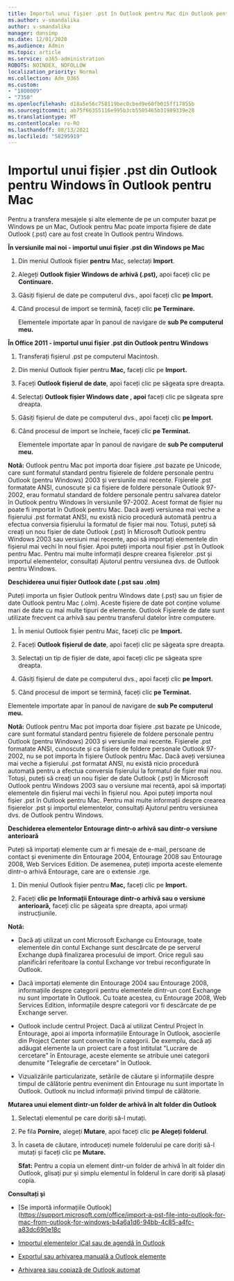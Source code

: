 ```yaml
---
title: Importul unui fișier .pst în Outlook pentru Mac din Outlook pentru Windows
ms.author: v-smandalika
author: v-smandalika
manager: dansimp
ms.date: 12/01/2020
ms.audience: Admin
ms.topic: article
ms.service: o365-administration
ROBOTS: NOINDEX, NOFOLLOW
localization_priority: Normal
ms.collection: Adm_O365
ms.custom:
- "1800009"
- "7350"
ms.openlocfilehash: d18a5e56c758119bec0cbed9e60fb015ff17855b
ms.sourcegitcommit: ab75f66355116e995b3cb5505465b31989339e28
ms.translationtype: MT
ms.contentlocale: ro-RO
ms.lasthandoff: 08/13/2021
ms.locfileid: "58295919"
---
```

# <a name="import-a-pst-file-from-outlook-for-windows-to-outlook-for-mac"></a>Importul unui fișier .pst din Outlook pentru Windows în Outlook pentru Mac 

Pentru a transfera mesajele și alte elemente de pe un computer bazat pe Windows pe un Mac, Outlook pentru Mac poate importa fișiere de date Outlook (.pst) care au fost create în Outlook pentru Windows.

**În versiunile mai noi - importul unui fișier .pst din Windows pe Mac**

1. Din meniul Outlook fișier **pentru** Mac, selectați **Import**.

2. Alegeți **Outlook fișier Windows de arhivă (.pst),** apoi faceți clic pe **Continuare.**

3. Găsiți fișierul de date pe computerul dvs., apoi faceți clic **pe Import.**

4. Când procesul de import se termină, faceți clic **pe Terminare.**

   Elementele importate apar în panoul de navigare de **sub Pe computerul meu.**


**În Office 2011 - importul unui fișier .pst din Outlook pentru Windows**

1. Transferați fișierul .pst pe computerul Macintosh.

2. Din meniul Outlook fișier pentru **Mac,** faceți clic pe **Import.**

3. Faceți **Outlook fișierul de date**, apoi faceți clic pe săgeata spre dreapta.

4. Selectați **Outlook fișier Windows date , apoi** faceți clic pe săgeata spre dreapta.

5. Găsiți fișierul de date pe computerul dvs., apoi faceți clic **pe Import.**

6. Când procesul de import se încheie, faceți clic **pe Terminat.**

   Elementele importate apar în panoul de navigare de **sub Pe computerul meu.**

**Notă:** Outlook pentru Mac pot importa doar fișiere .pst bazate pe Unicode, care sunt formatul standard pentru fișierele de foldere personale pentru Outlook (pentru Windows) 2003 și versiunile mai recente. Fișierele .pst formatate ANSI, cunoscute și ca fișiere de foldere personale Outlook 97-2002, erau formatul standard de foldere personale pentru salvarea datelor în Outlook pentru Windows în versiunile 97-2002. Acest format de fișier nu poate fi importat în Outlook pentru Mac. Dacă aveți versiunea mai veche a fișierului .pst formatat ANSI, nu există nicio procedură automată pentru a efectua conversia fișierului la formatul de fișier mai nou. Totuși, puteți să creați un nou fișier de date Outlook (.pst) în Microsoft Outlook pentru Windows 2003 sau versiuni mai recente, apoi să importați elementele din fișierul mai vechi în noul fișier. Apoi puteți importa noul fișier .pst în Outlook pentru Mac. Pentru mai multe informații despre crearea fișierelor .pst și importul elementelor, consultați Ajutorul pentru versiunea dvs. de Outlook pentru Windows. 

**Deschiderea unui fișier Outlook date (.pst sau .olm)**

Puteți importa un fișier Outlook pentru Windows date (.pst) sau un fișier de date Outlook pentru Mac (.olm). Aceste fișiere de date pot conține volume mari de date cu mai multe tipuri de elemente. Outlook Fișierele de date sunt utilizate frecvent ca arhivă sau pentru transferul datelor între computere.

1. În meniul Outlook fișier pentru Mac, faceți clic pe **Import.**

2. Faceți **Outlook fișierul de date**, apoi faceți clic pe săgeata spre dreapta.

3. Selectați un tip de fișier de date, apoi faceți clic pe săgeata spre dreapta.

4. Găsiți fișierul de date pe computerul dvs., apoi faceți clic **pe Import.**

5. Când procesul de import se termină, faceți clic **pe Terminat.**

Elementele importate apar în panoul de navigare de **sub Pe computerul meu.**

**Notă:** Outlook pentru Mac pot importa doar fișiere .pst bazate pe Unicode, care sunt formatul standard pentru fișierele de foldere personale pentru Outlook (pentru Windows) 2003 și versiunile mai recente. Fișierele .pst formatate ANSI, cunoscute și ca fișiere de foldere personale Outlook 97-2002, nu se pot importa în fișiere Outlook pentru Mac. Dacă aveți versiunea mai veche a fișierului .pst formatat ANSI, nu există nicio procedură automată pentru a efectua conversia fișierului la formatul de fișier mai nou. Totuși, puteți să creați un nou fișier de date Outlook (.pst) în Microsoft Outlook pentru Windows 2003 sau o versiune mai recentă, apoi să importați elementele din fișierul mai vechi în fișierul nou. Apoi puteți importa noul fișier .pst în Outlook pentru Mac. Pentru mai multe informații despre crearea fișierelor .pst și importul elementelor, consultați Ajutorul pentru versiunea dvs. de Outlook pentru Windows. 

**Deschiderea elementelor Entourage dintr-o arhivă sau dintr-o versiune anterioară**

Puteți să importați elemente cum ar fi mesaje de e-mail, persoane de contact și evenimente din Entourage 2004, Entourage 2008 sau Entourage 2008, Web Services Edition. De asemenea, puteți importa aceste elemente dintr-o arhivă Entourage, care are o extensie .rge.

1. Din meniul Outlook fișier pentru **Mac,** faceți clic pe **Import.**

2. Faceți **clic pe Informații Entourage dintr-o arhivă sau o versiune anterioară,** faceți clic pe săgeata spre dreapta, apoi urmați instrucțiunile.

**Notă:**
- Dacă ați utilizat un cont Microsoft Exchange cu Entourage, toate elementele din contul Exchange sunt descărcate de pe serverul Exchange după finalizarea procesului de import. Orice reguli sau planificări referitoare la contul Exchange vor trebui reconfigurate în Outlook.

- Dacă importați elemente din Entourage 2004 sau Entourage 2008, informațiile despre categorii pentru elementele dintr-un cont Exchange nu sunt importate în Outlook. Cu toate acestea, cu Entourage 2008, Web Services Edition, informațiile despre categorii vor fi descărcate de pe Exchange server.

- Outlook include centrul Project. Dacă ai utilizat Centrul Project în Entourage, apoi ai importa informațiile Entourage în Outlook, asocierile din Project Center sunt convertite în categorii. De exemplu, dacă ați adăugat elemente la un proiect care a fost intitulat "Lucrare de cercetare" în Entourage, aceste elemente se atribuie unei categorii denumite "Telegrafie de cercetare" în Outlook.

- Vizualizările particularizate, setările de căutare și informațiile despre timpul de călătorie pentru eveniment din Entourage nu sunt importate în Outlook. Outlook nu includ informații privind timpul de călătorie.

**Mutarea unui element dintr-un folder de arhivă în alt folder din Outlook**

1. Selectați elementul pe care doriți să-l mutați.

2. Pe fila **Pornire,** alegeți **Mutare**, apoi faceți clic **pe Alegeți folderul**.

3. În caseta de căutare, introduceți numele folderului pe care doriți să-l mutați și faceți clic pe **Mutare.**

   **Sfat:** Pentru a copia un element dintr-un folder de arhivă în alt folder din Outlook, glisați pur și simplu elementul în folderul în care doriți să plasați copia.

**Consultați și**

- [Se importă informațiile Outlook] (https://support.microsoft.com/office/import-a-pst-file-into-outlook-for-mac-from-outlook-for-windows-b4a6a1d6-94bb-4c85-a4fc-a83dc690e18c

- [Importul elementelor iCal sau de agendă în Outlook](https://support.microsoft.com/office/import-ical-or-address-book-items-into-outlook-for-mac-0450a248-6a40-4f84-ba9c-6c545bc11639)


- [Exportul sau arhivarea manuală a Outlook elemente](https://support.microsoft.com/office/export-items-to-an-archive-file-in-outlook-for-mac-281a62bf-cc42-46b1-9ad5-6bda80ca3106)

- [Arhivarea sau copiază de Outlook automat](https://support.microsoft.com/office/automatically-archive-or-back-up-outlook-for-mac-items-441fcce5-2262-4b64-ac8c-fa949df989f5)
